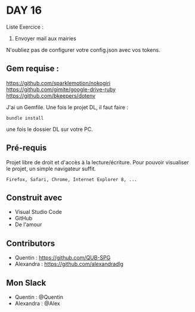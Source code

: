 # DAY 16
Liste Exercice :
1. Envoyer mail aux mairies

N'oubliez pas de configurer votre config.json avec vos tokens.

## Gem requise :
https://github.com/sparklemotion/nokogiri
https://github.com/gimite/google-drive-ruby
https://github.com/bkeepers/dotenv

J'ai un Gemfile. Une fois le projet DL, il faut faire : 
```
bundle install
```
une fois le dossier DL sur votre PC. 

## Pré-requis

Projet libre de droit et d'accès à la lecture/écriture. 
Pour pouvoir visualiser le projet, un simple navigateur suffit.


```
Firefox, Safari, Chrome, Internet Explorer 8, ...
```

## Construit avec

* Visual Studio Code
* GitHub
* De l'amour


## Contributors

* Quentin : https://github.com/QUB-SPG
* Alexandra : https://github.com/alexandradlg

## Mon Slack

* Quentin : @Quentin
* Alexandra : @Alex

